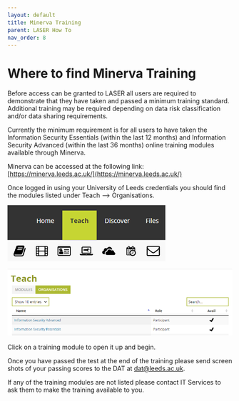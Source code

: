 ```yaml
---
layout: default
title: Minerva Training
parent: LASER How To
nav_order: 8
---
```


# Where to find Minerva Training

Before access can be granted to LASER all users are required to demonstrate that they have taken and passed a minimum training standard. Additional training may be required depending on data risk classification and/or data sharing requirements.

Currently the minimum requirement is for all users to have taken the Information Security Essentials (within the last 12 months) and Information Security Advanced (within the last 36 months) online training modules available through Minerva.

Minerva can be accessed at the following link: [https://minerva.leeds.ac.uk/](https://minerva.leeds.ac.uk/)

Once logged in using your University of Leeds credentials you should find the modules listed under Teach --> Organisations.

![Top right corner of Minerva home page, Teach](../../images/minerva_training/minerva_teach.PNG)

![Top left corner of the Minerva Teach page, Organisations](../../images/minerva_training/minerva_organisations.PNG)

Click on a training module to open it up and begin. 

Once you have passed the test at the end of the training please send screen shots of your passing scores to the DAT at [dat@leeds.ac.uk](mailto:dat@leeds.ac.uk). 

If any of the training modules are not listed please contact IT Services to ask them to make the training available to you. 
